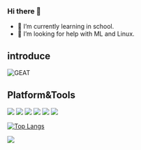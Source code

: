 ### Hi there 👋

<!--
**ambitiousCC/ambitiousCC** is a ✨ _special_ ✨ repository because its `README.md` (this file) appears on your GitHub profile.

Here are some ideas to get you started:

- 🔭 I’m currently working on ...
- 🌱 I’m currently learning ...
- 👯 I’m looking to collaborate on ...
- 💬 Ask me about ...
- 📫 How to reach me: ...
- 😄 Pronouns: ...
- ⚡ Fun fact: ...
-->
- 🌱 I’m currently learning in school.
- 🤔 I’m looking for help with ML and Linux.
## introduce

![GEAT](https://github-readme-stats.vercel.app/api?username=ambitiousCC&show_icons=true&theme=dark&hide=stars&count_private=true)


## Platform&Tools

[![](https://img.shields.io/badge/-Java-007396?style=flat-square&logo=java&logoColor=ffffff)](https://reactjs.org/)
[![](https://img.shields.io/badge/-CSS3-1572B6?style=flat-square&logo=css3&logoColor=white)](https://www.w3.org/Style/CSS/)
[![](https://img.shields.io/badge/-MySQL-003545?style=flat-square&logo=mysql&logoColor=white)](https://mariadb.com/)
[![](https://img.shields.io/badge/-JavaScript-f7e018?style=flat-square&logo=javascript&logoColor=white)](https://www.ecma-international.org/)
[![](https://img.shields.io/badge/-Python-3776AB?style=flat-square&logo=python&logoColor=ffffff)](https://stylus-lang.com/)
[![](https://img.shields.io/badge/-HTML5-E34F26?style=flat-square&logo=html5&logoColor=white)](https://html.spec.whatwg.org/)

[![Top Langs](https://github-readme-stats.vercel.app/api/top-langs/?username=ambitiousCC&layout=compact)](https://github.com/ambitiousC)


![](https://visitor-badge.glitch.me/badge?page_id=ambitiousCC.readme)
